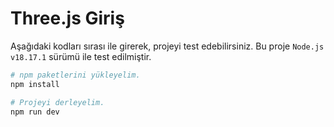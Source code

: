 # Three.js Giriş

Aşağıdaki kodları sırası ile girerek, projeyi test edebilirsiniz. Bu proje `Node.js v18.17.1` sürümü ile test edilmiştir.

```sh
# npm paketlerini yükleyelim.
npm install

# Projeyi derleyelim.
npm run dev
```